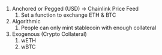 1. Anchored or Pegged (USD) -> Chainlink Price Feed
   1. Set a function to exchange ETH & BTC
2. Algorithmic
   1. People can only mint stablecoin with enough collateral
3. Exogenous (Crypto Collateral)
   1. wETH
   2. wBTC